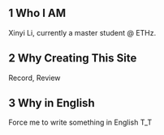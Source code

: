 ## 1 Who I AM
Xinyi Li, currently a master student @ ETHz.

## 2 Why Creating This Site
Record, Review

## 3 Why in English
Force me to write something in English T_T